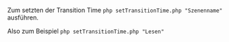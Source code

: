 Zum setzten der Transition Time `php setTransitionTime.php "Szenenname"` ausführen.

Also zum Beispiel `php setTransitionTime.php "Lesen"`